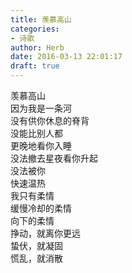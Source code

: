 ```yaml
---  
title: 羡慕高山  
categories:  
- 诗歌  
author: Herb  
date: 2016-03-13 22:01:17  
draft: true
---  
```

羡慕高山  
因为我是一条河    
没有供你休息的脊背  
没能比别人都  
更晚地看你入睡    
没法撤去星夜看你升起  
没法被你  
快速温热    
我只有柔情  
缓慢冷却的柔情  
向下的柔情    
挣动，就离你更远  
蛰伏，就凝固  
慌乱，就消散